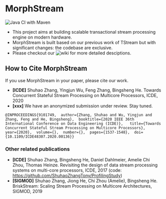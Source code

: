 # MorphStream

![Java CI with Maven](https://github.com/ShuhaoZhangTony/TStream/workflows/Java%20CI%20with%20Maven/badge.svg?branch=master)

- This project aims at building scalable transactional stream processing engine on modern hardware. 
- MorphStream is built based on our previous work of TStream but with significant changes: the codebase are exclusive. 
- Please checkout our ![wiki](https://github.com/intellistream/MorphStream/wiki) for more detailed desciptions.

## How to Cite MorphStream

If you use MorphStream in your paper, please cite our work.

* **[ICDE]** Shuhao Zhang, Yingjun Wu, Feng Zhang, Bingsheng He. Towards Concurrent Stateful Stream Processing on Multicore Processors, ICDE, 2020
* **[xxx]** We have an anonymized submission under review. Stay tuned.
```
@INPROCEEDINGS{9101749,  author={Zhang, Shuhao and Wu, Yingjun and Zhang, Feng and He, Bingsheng},  booktitle={2020 IEEE 36th International Conference on Data Engineering (ICDE)},   title={Towards Concurrent Stateful Stream Processing on Multicore Processors},   year={2020},  volume={},  number={},  pages={1537-1548},  doi={10.1109/ICDE48307.2020.00136}}

```

### Other related publications

* **[ICDE]** Shuhao Zhang, Bingsheng He, Daniel Dahlmeier, Amelie Chi Zhou, Thomas Heinze. Revisiting the design of data stream processing systems on multi-core processors, ICDE, 2017 (code: https://github.com/ShuhaoZhangTony/ProfilingStudy)
* **[SIGMOD]** Shuhao Zhang, Jiong He, Chi Zhou (Amelie), Bingsheng He. BriskStream: Scaling Stream Processing on Multicore Architectures, SIGMOD, 2019
